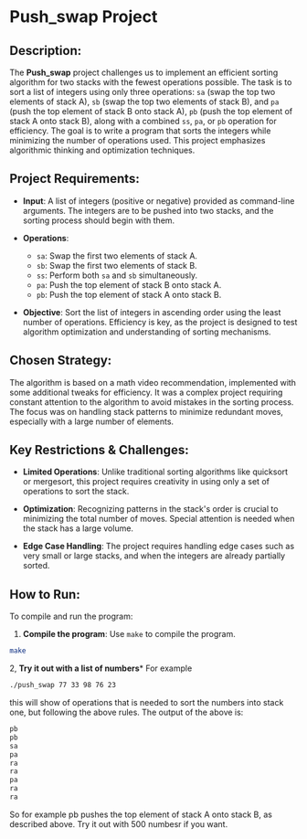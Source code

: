 # Push_swap Project

## Description:
The **Push_swap** project challenges us to implement an efficient sorting algorithm for two stacks with the fewest operations possible. The task is to sort a list of integers using only three operations: `sa` (swap the top two elements of stack A), `sb` (swap the top two elements of stack B), and `pa` (push the top element of stack B onto stack A), `pb` (push the top element of stack A onto stack B), along with a combined `ss`, `pa`, or `pb` operation for efficiency. The goal is to write a program that sorts the integers while minimizing the number of operations used. This project emphasizes algorithmic thinking and optimization techniques.

## Project Requirements:
- **Input**: A list of integers (positive or negative) provided as command-line arguments. The integers are to be pushed into two stacks, and the sorting process should begin with them.

- **Operations**:
  - `sa`: Swap the first two elements of stack A.
  - `sb`: Swap the first two elements of stack B.
  - `ss`: Perform both `sa` and `sb` simultaneously.
  - `pa`: Push the top element of stack B onto stack A.
  - `pb`: Push the top element of stack A onto stack B.

- **Objective**: Sort the list of integers in ascending order using the least number of operations. Efficiency is key, as the project is designed to test algorithm optimization and understanding of sorting mechanisms.

## Chosen Strategy:
The algorithm is based on a math video recommendation, implemented with some additional tweaks for efficiency. It was a complex project requiring constant attention to the algorithm to avoid mistakes in the sorting process. The focus was on handling stack patterns to minimize redundant moves, especially with a large number of elements.

## Key Restrictions & Challenges:
- **Limited Operations**: Unlike traditional sorting algorithms like quicksort or mergesort, this project requires creativity in using only a set of operations to sort the stack.
  
- **Optimization**: Recognizing patterns in the stack's order is crucial to minimizing the total number of moves. Special attention is needed when the stack has a large volume.
  
- **Edge Case Handling**: The project requires handling edge cases such as very small or large stacks, and when the integers are already partially sorted.

## How to Run:

To compile and run the program:

1. **Compile the program**: Use `make` to compile the program.

```bash
make
```
2, **Try it out with a list of numbers***
For example
```bash
./push_swap 77 33 98 76 23
```
this will show of operations that is needed to sort the numbers into stack one, but following the above rules. 
The output of the above is:
```bash
pb
pb
sa
pa
ra
ra
pa
ra
ra
```
So for example pb pushes the top element of stack A onto stack B, as described above.
Try it out with 500 numbesr if you want.
